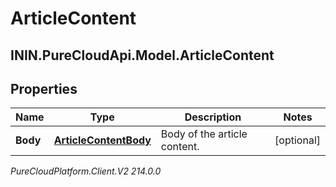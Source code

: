 # ArticleContent

## ININ.PureCloudApi.Model.ArticleContent

## Properties

|Name | Type | Description | Notes|
|------------ | ------------- | ------------- | -------------|
| **Body** | [**ArticleContentBody**](ArticleContentBody) | Body of the article content. | [optional] |



_PureCloudPlatform.Client.V2 214.0.0_
